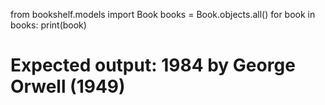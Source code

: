 from bookshelf.models import Book
books = Book.objects.all()
for book in books:
    print(book)
# Expected output: 1984 by George Orwell (1949)
